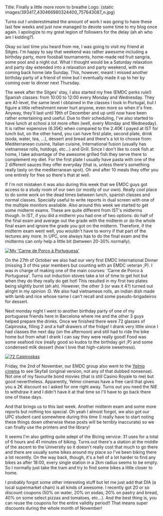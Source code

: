 Title: Finally a little more room to breathe
Logo: {static images/393417_430466980324400_757643087_n.jpg}

Turns out I underestimated the amount of work I was going to have these last
few weeks and just now managed to devote some time to my blog once again. I
apologize to my great legion of followers for the delay (ah ah who am I
kidding?).

<!-- PELICAN_END_SUMMARY -->

Okay so last time you heard from me, I was going to visit my friend at Sitges.
I'm happy to say that weekend was rather awesome including a birthday party,
more foosball tournaments, home-made red fruit sangria, some pool and a night
out. What I thought would be a Saturday relaxation and party day extended into
a relaxation and party weekend, with me coming back home late Sunday. This,
however, meant I missed another birthday party of a friend of mine but I
eventually made it up to her by coming over to dinner next Thursday.

The week after the Sitges' stay, I also started my free (EMDC perks rule!)
Spanish classes: from 10:00 to 12:00 every Monday and Wednesday. They are
A1-level, the same level I obtained in the classes I took in Portugal, but I
figure a little refreshment never hurt anyone, even more so when it's free.
Anyway, they'll last until 19th of December and up until now have been rather
entertaining and useful. Due to their scheduling, I've also started to have
lunch at school a lot more often (well, every Monday and Wednesday). It is
rather expensive (6.35€) when compared to the 2.40€ I payed at IST for lunch
but, on the other hand, you can have first plate, second plate, drink (soda,
water, tea, ...), dessert and bread and there's a lot to choose from:
Mediterranean cuisine, Italian cuisine, International fusion (usually has
vietnamese rolls, hotdogs, etc...) and Grill. Since I don't like to cook fish
at home, I take advantage of the awesome grilled fish they serve there to
complement my diet. For the first plate I usually have pasta with one of the 2
different sauces they offer everyday (that is, unless there's something really
tasty on the mediterranean spot). Oh and after 10 meals they offer you one
entirely for free so there's that at well.

If I'm not mistaken it was also during this week that we EMDC guys got access
to a study room of our own (or mostly of our own). Really cool place to do some
work on the dead times between lunch, spanish classes and normal classes.
Specially useful to write reports in dual screen with one of the multiple
monitors available. Also around this week we started to get some midterm exams.
These are quite different from IST's midterms though. In IST, if you did a
midterm you had one of two options: do half of the final exam and average out
the grade with the midterm or do the whole final exam and ignore the grade you
got on the midterm. Therefore, if the midterm exam went well, you wouldn't have
to worry if that part of the lectures any more. In UPC, one always has to do
the final exam and the midterms can only help a little bit (between 20-30%
normally).

<p class="float-right-sm center-text">
<a class="image-box" href="{static images/HPIM2226.JPG}" title="My 'Carne de Porco à Portuguesa'">
<img src="{static images/HPIM2226.JPG thumb=220x165}" alt="My 'Carne de Porco à Portuguesa'">
</a>
</p>

On the 27th of October we also had our very first EMDC International Dinner
(missing 3 of this year members but counting with an EMDC veteran ;P). I was in
charge of making one of the main courses: 'Carne de Porco à Portuguesa'. Turns
out induction stoves take a lot of time to get hot but when they do they really
do get hot! This resulted in my first two plates being slightly burnt (ah ah).
However, the other 3 (or was it 4?) turned out alright in my opinion :D. We
also had vietnamese rolls, an indian dish made with lamb and rice whose name I
can't recall and some pseudo-brigadeiros for dessert.

Next monday night I went to another birthday party of one of my portuguese
friends here in Barcelona where me and the other 3 guys helped prepare the
drinks. Once we finished there were 72 glasses of Caipiroska, filling 2 and a
half drawers of the fridge! I drank very little since I had classes the next
day (on the afternoon) and still had to ride the bike home but from what I
drank I can say they were really good! Food was some seafood rice (really good
so kudos to the birthday girl ;P) and some condensed milk dessert (how I love
that high-calorie sweetness).

<p class="center-text">
<a class="image-box" href="{static images/544915_4431926210638_1321318381_n.jpg}" title="72 Caipiroskas">
<img src="{static images/544915_4431926210638_1321318381_n.jpg thumb=220x165}" alt="72 Caipiroskas">
</a>
</p>

Friday, the 2nd of November, our EMDC group also went to the [Yelmo
cinema](http://www.yelmocines.es/cines-barcelona/peliculas-en-cartelera-icaria-3d)
to see Skyfall (original version, not any of that dubbed nonsense). Not one of
my favourite bond movies (that is still Casino Royale to me) but good
nevertheless. Apparently, Yelmo cinemas have a free card that gives you a 2€
discount so I asked for one right away. Turns out you need the NIE to withdraw
it and I didn't have it at that time so I'll have to go back there one of these
days.

And that brings us to this last week. Another midterm exam and some more
reports but nothing too special. Oh yeah I almost forgot, we also got our UPC
student card somewhere during this time (I really have to start noting these
things down otherwise these posts will be terribly inaccurate) so we can
finally use the printers and the library!

It seems I'm also getting quite adept of the Bicing service: 31 uses for a
total of 6 hours and 41 minutes of biking. Turns out there's a station at the
middle of the ascent to the University so it doesn't really cost that much to
go there and there are usually some bikes around my place so I've been biking
there a lot recently. On the way back, though, it's a hell of a lot harder to
find any bikes as after 18:00, every single station in a 2km radius seems to be
empty. So I normally just take the tram and try to find some bikes a little
closer to home.

I probably forgot some other interesting stuff but let me just add that DIA (a
local supermarket chain) is all kinds of awesome. I recently got 20 or so
discount coupons (50% on water, 20% on sodas, 20% on pastry and bread, 40% on
some select pizzas and tomatoes, etc...). And the best thing is, you can reuse
the coupons for the entire validity period!! That means super discounts during
the whole month of November!
